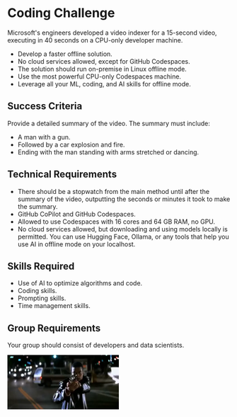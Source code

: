 # Coding Challenge  
  
Microsoft's engineers developed a video indexer for a 15-second video, executing in 40 seconds on a CPU-only developer machine.
  
- Develop a faster offline solution.  
- No cloud services allowed, except for GitHub Codespaces.  
- The solution should run on-premise in Linux offline mode.  
- Use the most powerful CPU-only Codespaces machine.  
- Leverage all your ML, coding, and AI skills for offline mode.  
  
## Success Criteria  
  
Provide a detailed summary of the video. The summary must include:  
  
- A man with a gun.  
- Followed by a car explosion and fire.  
- Ending with the man standing with arms stretched or dancing.  
  
## Technical Requirements  
  
- There should be a stopwatch from the main method until after the summary of the video, outputting the seconds or minutes it took to make the summary.  
- GitHub CoPilot and GitHub Codespaces.  
- Allowed to use Codespaces with 16 cores and 64 GB RAM, no GPU.  
- No cloud services allowed, but downloading and using models locally is permitted. You can use Hugging Face, Ollama, or any tools that help you use AI in offline mode on your localhost.  
  
## Skills Required  
  
- Use of AI to optimize algorithms and code.  
- Coding skills.  
- Prompting skills.  
- Time management skills.  
  
## Group Requirements  
  
Your group should consist of developers and data scientists.  
  
<img src="image.png" alt="alt text" width="50%">  
